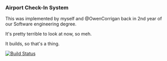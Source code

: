 ### Airport Check-In System

This was implemented by myself and @OwenCorrigan back in 2nd year of our
Software engineering degree.

It's pretty terrible to look at now, so meh.

It builds, so that's a thing.

[![Build Status](https://travis-ci.org/Irishsmurf/Airport.svg?branch=master)](https://travis-ci.org/Irishsmurf/Airport)
